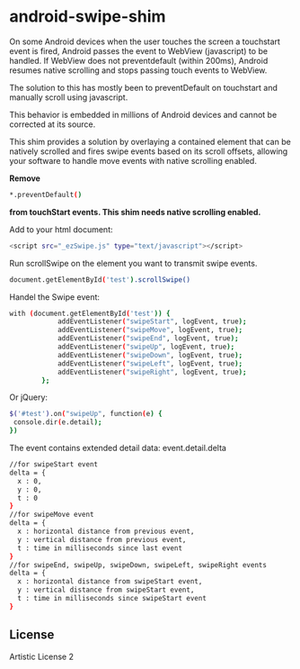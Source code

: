 android-swipe-shim
==================

On some Android devices when the user touches the screen a touchstart event is fired, Android passes the event to WebView (javascript) to be handled. If WebView does not preventdefault (within 200ms), Android resumes native scrolling and stops passing touch events to WebView.  

The solution to this has mostly been to preventDefault on touchstart and manually scroll using javascript. 

This behavior is embedded in millions of Android devices and cannot be corrected at its source.

This shim provides a solution by overlaying a contained element that can be natively scrolled and fires swipe events based on its scroll offsets, allowing your software to handle move events with native scrolling enabled.

**Remove**
```sh
*.preventDefault()
```
**from touchStart events. This shim needs native scrolling enabled.**

Add to your html document:
```sh
<script src="_ezSwipe.js" type="text/javascript"></script>
```
Run scrollSwipe on the element you want to transmit swipe events.
```sh
document.getElementById('test').scrollSwipe()
```
Handel the Swipe event:
```sh
with (document.getElementById('test')) {
			addEventListener("swipeStart", logEvent, true);
			addEventListener("swipeMove", logEvent, true);
			addEventListener("swipeEnd", logEvent, true);
			addEventListener("swipeUp", logEvent, true);
			addEventListener("swipeDown", logEvent, true);
			addEventListener("swipeLeft", logEvent, true);
			addEventListener("swipeRight", logEvent, true);
		};
```
Or jQuery:
```sh
$('#test').on("swipeUp", function(e) {
 console.dir(e.detail);
})
```
The event contains extended detail data: event.detail.delta
```sh
//for swipeStart event
delta = {
  x : 0, 
  y : 0,
  t : 0
}
//for swipeMove event
delta = {
  x : horizontal distance from previous event, 
  y : vertical distance from previous event,
  t : time in milliseconds since last event
}
//for swipeEnd, swipeUp, swipeDown, swipeLeft, swipeRight events
delta = {
  x : horizontal distance from swipeStart event, 
  y : vertical distance from swipeStart event,
  t : time in milliseconds since swipeStart event
}


```

License
----

Artistic License 2
